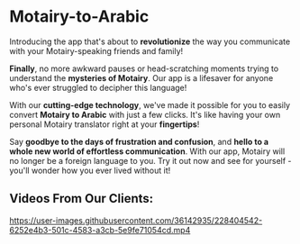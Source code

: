 # Motairy-to-Arabic

Introducing the app that's about to **revolutionize** the way you communicate with your Motairy-speaking friends and family! 

**Finally**, no more awkward pauses or head-scratching moments trying to understand the **mysteries of Motairy**. Our app is a lifesaver for anyone who's ever struggled to decipher this language! 

With our **cutting-edge technology**, we've made it possible for you to easily convert **Motairy to Arabic** with just a few clicks. It's like having your own personal Motairy translator right at your **fingertips**! 

Say **goodbye to the days of frustration and confusion**, and **hello to a whole new world of effortless communication**. With our app, Motairy will no longer be a foreign language to you. Try it out now and see for yourself - you'll wonder how you ever lived without it!


## Videos From Our Clients:


https://user-images.githubusercontent.com/36142935/228404542-6252e4b3-501c-4583-a3cb-5e9fe71054cd.mp4

